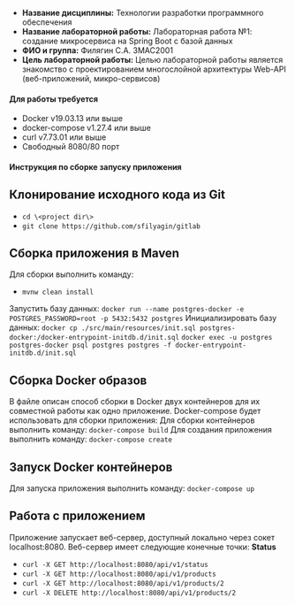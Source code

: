 * __Название дисциплины:__ Технологии разработки программного обеспечения
* __Название лабораторной работы:__ Лабораторная работа №1: создание микросервиса на Spring Boot с базой данных
* __ФИО и группа:__ Филягин С.А. ЗМАС2001
* __Цель лабораторной работы:__ Целью лабораторной работы является знакомство с проектированием многослойной архитектуры Web-API (веб-приложений, микро-сервисов)

#### Для работы требуется 
* Docker v19.03.13 или выше
* docker-compose v1.27.4 или выше
* curl v7.73.01 или выше
* Свободный 8080/80 порт
#### Инструкция по сборке запуску приложения

## Клонирование исходного кода из Git

* ```cd \<project dir\>```
* ```git clone https://github.com/sfilyagin/gitlab```

## Сборка приложения в Maven
Для сборки выполнить команду:
* ```mvnw clean install```

Запустить базу данных:
``` docker run --name postgres-docker -e POSTGRES_PASSWORD=root -p 5432:5432 postgres ```
Инициализировать базу данных:
``` docker cp ./src/main/resources/init.sql postgres-docker:/docker-entrypoint-initdb.d/init.sql ```
``` docker exec -u postgres postgres-docker psql postgres postgres -f docker-entrypoint-initdb.d/init.sql ```

## Cборка Docker образов
В файле  описан способ сборки в Docker двух контейнеров для их совместной работы как одно приложение. Docker-compose будет использовать  для сборки приложения:
Для сборки контейнеров выполнить команду:
``` docker-compose build ```
Для создания приложения выполнить команду:
 ``` docker-compose create ```

## Запуск Docker контейнеров
Для запуска приложения выполнить команду:
``` docker-compose up ```

## Работа с приложением
Приложение запускает веб-сервер, доступный локально через сокет localhost:8080.
Веб-сервер имеет следующие конечные точки:
__Status__

* ```curl -X GET http://localhost:8080/api/v1/status```
* ```curl -X GET http://localhost:8080/api/v1/products```
* ```curl -X GET http://localhost:8080/api/v1/products/2```
* ```curl -X DELETE http://localhost:8080/api/v1/products/2```

